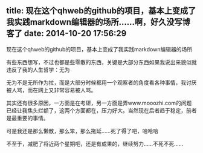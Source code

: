 title: 现在这个qhweb的github的项目，基本上变成了我实践markdown编辑器的场所……啊，好久没写博客了
date: 2014-10-20 17:56:29
---

现在这个qhweb的github的项目，基本上变成了我实践markdown编辑器的场所

有些东西想写，不过也都是些零散的东西，关键是大部分东西如果我说出来貌似就违反了我的人生哲学：无为

无为不是无所作为拉，而是大部分时候都用一个观察者的角度看各种事情，我讨厌被人骂，而在网上又非常容易被人骂。

其实还有很多原因，一方面是在考研，另一方面是弄www.mooozhi.com的问题已经让我焦头烂额了，这两个方面都在，压力好大。当然现在后者趋于稳定，前者是最重要的事情。

可是我还是那么懒散，那么笨，那么拖延……死了得了吧，哈哈哈

不至于，减肥了将近两个星期吧，还是有成果的，继续努力……不死不死……